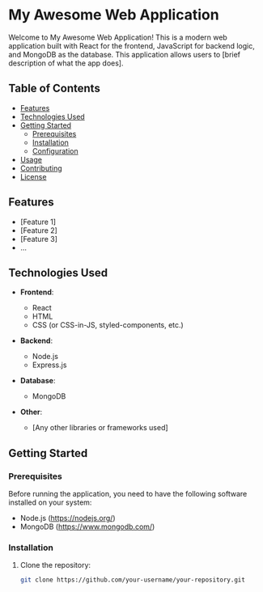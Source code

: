 # My Awesome Web Application

Welcome to My Awesome Web Application! This is a modern web application built with React for the frontend, JavaScript for backend logic, and MongoDB as the database. This application allows users to [brief description of what the app does].

## Table of Contents

- [Features](#features)
- [Technologies Used](#technologies-used)
- [Getting Started](#getting-started)
  - [Prerequisites](#prerequisites)
  - [Installation](#installation)
  - [Configuration](#configuration)
- [Usage](#usage)
- [Contributing](#contributing)
- [License](#license)

## Features

- [Feature 1]
- [Feature 2]
- [Feature 3]
- ...

## Technologies Used

- **Frontend**:
  - React
  - HTML
  - CSS (or CSS-in-JS, styled-components, etc.)

- **Backend**:
  - Node.js
  - Express.js

- **Database**:
  - MongoDB

- **Other**:
  - [Any other libraries or frameworks used]

## Getting Started

### Prerequisites

Before running the application, you need to have the following software installed on your system:

- Node.js (https://nodejs.org/)
- MongoDB (https://www.mongodb.com/)

### Installation

1. Clone the repository:

   ```bash
   git clone https://github.com/your-username/your-repository.git
